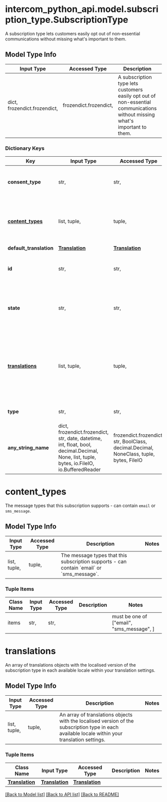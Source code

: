 # intercom_python_api.model.subscription_type.SubscriptionType

A subscription type lets customers easily opt out of non-essential communications without missing what's important to them.

## Model Type Info
Input Type | Accessed Type | Description | Notes
------------ | ------------- | ------------- | -------------
dict, frozendict.frozendict,  | frozendict.frozendict,  | A subscription type lets customers easily opt out of non-essential communications without missing what&#x27;s important to them. | 

### Dictionary Keys
Key | Input Type | Accessed Type | Description | Notes
------------ | ------------- | ------------- | ------------- | -------------
**consent_type** | str,  | str,  | Describes the type of consent. | [optional] must be one of ["opt_out", "opt_in", ] 
**[content_types](#content_types)** | list, tuple,  | tuple,  | The message types that this subscription supports - can contain &#x60;email&#x60; or &#x60;sms_message&#x60;. | [optional] 
**default_translation** | [**Translation**](Translation.md) | [**Translation**](Translation.md) |  | [optional] 
**id** | str,  | str,  | The unique identifier representing the subscription type. | [optional] 
**state** | str,  | str,  | The state of the subscription type. | [optional] must be one of ["live", "draft", "archived", ] 
**[translations](#translations)** | list, tuple,  | tuple,  | An array of translations objects with the localised version of the subscription type in each available locale within your translation settings. | [optional] 
**type** | str,  | str,  | The type of the object - subscription | [optional] 
**any_string_name** | dict, frozendict.frozendict, str, date, datetime, int, float, bool, decimal.Decimal, None, list, tuple, bytes, io.FileIO, io.BufferedReader | frozendict.frozendict, str, BoolClass, decimal.Decimal, NoneClass, tuple, bytes, FileIO | any string name can be used but the value must be the correct type | [optional]

# content_types

The message types that this subscription supports - can contain `email` or `sms_message`.

## Model Type Info
Input Type | Accessed Type | Description | Notes
------------ | ------------- | ------------- | -------------
list, tuple,  | tuple,  | The message types that this subscription supports - can contain &#x60;email&#x60; or &#x60;sms_message&#x60;. | 

### Tuple Items
Class Name | Input Type | Accessed Type | Description | Notes
------------- | ------------- | ------------- | ------------- | -------------
items | str,  | str,  |  | must be one of ["email", "sms_message", ] 

# translations

An array of translations objects with the localised version of the subscription type in each available locale within your translation settings.

## Model Type Info
Input Type | Accessed Type | Description | Notes
------------ | ------------- | ------------- | -------------
list, tuple,  | tuple,  | An array of translations objects with the localised version of the subscription type in each available locale within your translation settings. | 

### Tuple Items
Class Name | Input Type | Accessed Type | Description | Notes
------------- | ------------- | ------------- | ------------- | -------------
[**Translation**](Translation.md) | [**Translation**](Translation.md) | [**Translation**](Translation.md) |  | 

[[Back to Model list]](../../README.md#documentation-for-models) [[Back to API list]](../../README.md#documentation-for-api-endpoints) [[Back to README]](../../README.md)


